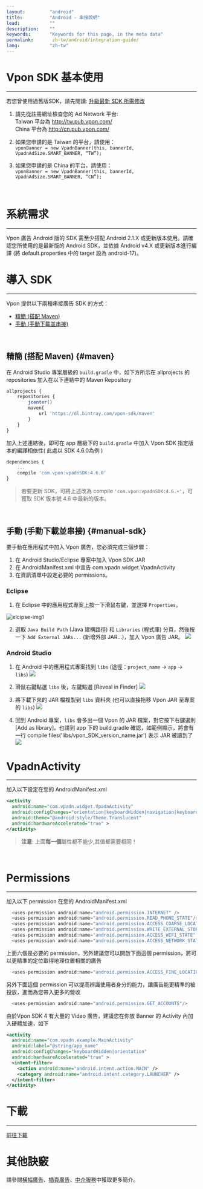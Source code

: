 ```yaml
---
layout:         "android"
title:          "Android - 串接說明"
lead:           ""
description:    ""
keywords:       "Keywords for this page, in the meta data"
permalink:       zh-tw/android/integration-guide/
lang:           "zh-tw"
---
```


# Vpon SDK 基本使用
----
若您曾使用過舊版SDK，請先閱讀: [升級最新 SDK 所需修改](../../android/latest-news/update-to-SDK4_5_1+/)

1. 請先從註冊網址檢查您的 Ad Network 平台: <br>
Taiwan 平台為 <http://tw.pub.vpon.com/> <br>
China  平台為 <http://cn.pub.vpon.com/>

2. 如果您申請的是 Taiwan 的平台，請使用： <br>
`vponBanner = new VpadnBanner(this, bannerId, VpadnAdSize.SMART_BANNER,
“TW”);`

3. 如果您申請的是 China 的平台，請使用： <br>
`vponBanner = new VpadnBanner(this, bannerId, VpadnAdSize.SMART_BANNER,
“CN”);`
<br>


# 系統需求
-----------
Vpon 廣告 Android 版的 SDK 需至少搭配 Android 2.1.X 或更新版本使用。請確認您所使用的是最新版的 Android SDK，並依據 Android v4.X 或更新版本進行編譯 (將 default.properties 中的 target 設為 android-17)。

# 導入 SDK
----------

Vpon 提供以下兩種串接廣告 SDK 的方式：

* [精簡 (搭配 Maven)](#maven)<br>
* [手動 (手動下載並串接)](#manual-sdk)<br>
<br>

## 精簡 (搭配 Maven) {#maven}

在 Android Studio 專案層級的 `build.gradle` 中，如下方所示在 allprojects 的 repositories 加入在以下連結中的 Maven Repository

```javascript
allprojects {
    repositories {
        jcenter()
        maven{
            url 'https://dl.bintray.com/vpon-sdk/maven'
        }
    }
}
```

加入上述連結後，即可在 app 層級下的 `build.gradle` 中加入 Vpon SDK 指定版本的編譯相依性( 此處以 SDK 4.6.0為例 )

```javascript
dependencies {
    ...
    compile 'com.vpon:vpadnSDK:4.6.0'
}
```

> 若要更新 SDK，可將上述改為 compile ``'com.vpon:vpadnSDK:4.6.+'``，可獲取 SDK 版本號 4.6 中最新的版本。

<br>

## 手動 (手動下載並串接) {#manual-sdk}

要手動在應用程式中加入 Vpon 廣告，您必須完成三個步驟：

1. 在 Android Studio/Eclipse 專案中加入 Vpon SDK JAR
2. 在 AndroidManifest.xml 中宣告 com.vpadn.widget.VpadnActivity
3. 在資訊清單中設定必要的 permissions。


### Eclipse
1. 在 Eclipse 中的應用程式專案上按一下滑鼠右鍵，並選擇 `Properties`。
<img src = "{{site.imgurl}}/A-sdk330-01.png" alt="elcipse-img1" class="width-400">

2. 選取 `Java Build Path` (Java 建構路徑) 和 `Libraries` (程式庫) 分頁，然後按一下 `Add External JARs...` (新增外部 JAR...)，加入 Vpon 廣告 JAR。
![]({{site.imgurl}}/A-sdk330-02.png)

### Android Studio
1. 在 Android 中的應用程式專案找到 `libs` (途徑：`project_name` -> `app` -> `libs`)
![]({{site.imgurl}}/ProjectLibFolder.jpg)


2. 滑鼠右鍵點選 `libs` 後，左鍵點選 [Reveal in Finder]
![]({{site.imgurl}}/DropJarFileToLibFolder.jpg)


3. 將下載下來的 JAR 檔複製到 `libs` 資料夾 (也可以直接拖移 Vpon JAR 至專案的 `libs`)
![]({{site.imgurl}}/MainInterface.jpg)



4. 回到 Android 專案，`libs` 會多出一個 Vpon 的 JAR 檔案，對它按下右鍵選則 [Add as library]。也請到 app 下的 build.gradle 確認，如範例顯示，將會有一行 compile files('libs/vpon_SDK_version_name.jar') 表示 JAR 被讀到了
![]({{site.imgurl}}/ModifyBuildGradle.jpg)


# VpadnActivity
---
加入以下設定在您的 AndroidManifest.xml

```xml
<activity
  android:name="com.vpadn.widget.VpadnActivity"
  android:configChanges="orientation|keyboardHidden|navigation|keyboard|screenLayout|uiMode|screenSize|smallestScreenSize"
  android:theme="@android:style/Theme.Translucent"
  android:hardwareAccelerated="true" >
</activity>
```

> **注意**: 上面**每一個**屬性都不能少,其值都需要相同！

<br>

# Permissions
---
加入以下 permission 在您的 AndroidManifest.xml

```java
  <uses-permission android:name="android.permission.INTERNET" />
  <uses-permission android:name="android.permission.READ_PHONE_STATE"/>
  <uses-permission android:name="android.permission.ACCESS_COARSE_LOCATION"/>
  <uses-permission android:name="android.permission.WRITE_EXTERNAL_STORAGE" />
  <uses-permission android:name="android.permission.ACCESS_WIFI_STATE" />
  <uses-permission android:name="android.permission.ACCESS_NETWORK_STATE"/>
```
上面六個是必要的 permission，另外建議您可以開啟下面這個 permission，將可以更精準的定位取得地理位置相關的廣告


```java
  <uses-permission android:name="android.permission.ACCESS_FINE_LOCATION"/>
```
另外下面這個 permission 可以提高辨識使用者身分的能力，讓廣告能更精準的被投放，進而為您帶入更多的營收


```java
  <uses-permission android:name="android.permission.GET_ACCOUNTS"/>
```

由於Vpon SDK 4 有大量的 Video 廣告，建議您在你放 Banner 的 Activity 內加入硬體加速，如下


```xml
<activity
  android:name="com.vpadn.example.MainActivity"
  android:label="@string/app_name"
  android:configChanges="keyboardHidden|orientation"
  android:hardwareAccelerated="true" >
  <intent-filter>
    <action android:name="android.intent.action.MAIN" />
    <category android:name="android.intent.category.LAUNCHER" />
  </intent-filter>
</activity>
```

# 下載
---
[前往下載](../download)


# 其他訣竅
請參閱[橫幅廣告](../banner)、[插頁廣告](../Interstitial)、[中介服務](../mediation)中獲取更多簡介。
